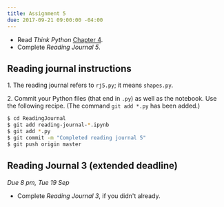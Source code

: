 ```yaml
---
title: Assignment 5
due: 2017-09-21 09:00:00 -04:00
---
```


* Read *Think Python* [Chapter 4](http://www.greenteapress.com/thinkpython2/html/thinkpython2005.html).
* Complete *Reading Journal 5*.

## Reading journal instructions

1\. The reading journal refers to `rj5.py`; it means `shapes.py`.

2\. Commit your Python files (that end in `.py`) as well as the notebook. Use the following recipe. (The command `git add *.py` has been added.)

```bash
$ cd ReadingJournal
$ git add reading-journal-*.ipynb
$ git add *.py
$ git commit -m "Completed reading journal 5"
$ git push origin master
```

## Reading Journal 3 (extended deadline)

*Due 8 pm, Tue 19 Sep*

* Complete *Reading Journal 3*, if you didn't already.

